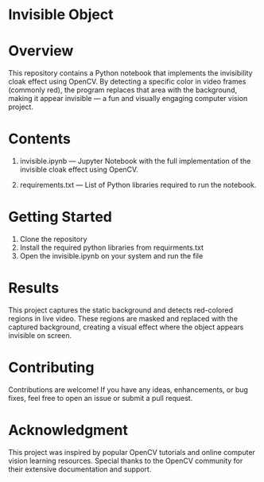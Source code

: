 # Invisible Object

# Overview

This repository contains a Python notebook that implements the invisibility cloak effect using OpenCV. By detecting a specific color in video frames (commonly red), the program replaces that area with the background, making it appear invisible — a fun and visually engaging computer vision project.

# Contents

1. invisible.ipynb — Jupyter Notebook with the full implementation of the invisible cloak effect using OpenCV.

2. requirements.txt — List of Python libraries required to run the notebook.

# Getting Started
1. Clone the repository
2. Install the required python libraries from requirments.txt
3. Open the invisible.ipynb on your system and run the file

# Results
This project captures the static background and detects red-colored regions in live video. These regions are masked and replaced with the captured background, creating a visual effect where the object appears invisible on screen.

# Contributing
Contributions are welcome! If you have any ideas, enhancements, or bug fixes, feel free to open an issue or submit a pull request.

# Acknowledgment
This project was inspired by popular OpenCV tutorials and online computer vision learning resources. Special thanks to the OpenCV community for their extensive documentation and support.



